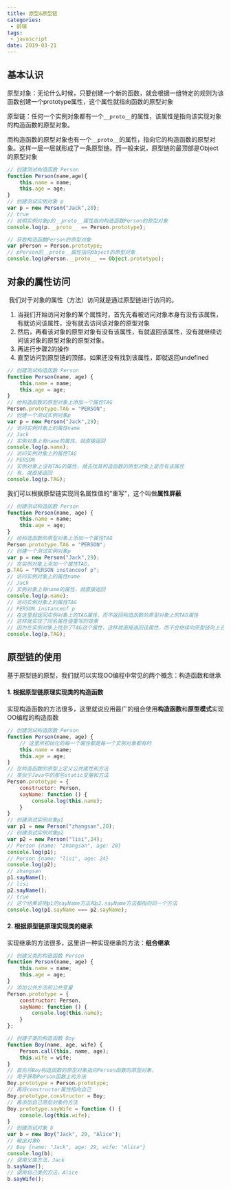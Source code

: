 ```yaml
---
title: 原型&原型链
categories:
 - 前端
tags:
 - javascript
date: 2019-03-21
---
```

## 基本认识

​	原型对象：无论什么时候，只要创建一个新的函数，就会根据一组特定的规则为该函数创建一个prototype属性，这个属性就指向函数的原型对象	

​	原型链：任何一个实例对象都有一个`__proto__`的属性，该属性是指向该实现对象的构造函数的原型对象。

​	而构造函数的原型对象也有一个`__proto__`的属性，指向它的构造函数的原型对象。这样一层一层就形成了一条原型链。而一般来说，原型链的最顶部是Object的原型对象

```js
// 创建测试构造函数 Person
function Person(name,age){
    this.name = name;
    this.age = age;
}
// 创建测试实例对象 p
var p = new Person("Jack",20);
// true
// 说明实例对象p的__proto__属性指向构造函数Person的原型对象
console.log(p.__proto__ == Person.prototype);

// 获取构造函数Person的原型对象
var pPerson = Person.prototype;
// pPerson的__proto__属性指向Object的原型对象
console.log(pPerson.__proto__ == Object.prototype);
```

## 对象的属性访问

​	我们对于对象的属性（方法）访问就是通过原型链进行访问的。

1. 当我们开始访问对象的某个属性时，首先先看被访问对象本身有没有该属性，有就访问该属性，没有就去访问该对象的原型对象
2. 然后，再看该对象的原型对象有没有该属性，有就返回该属性，没有就继续访问该对象的原型对象的原型对象。
3. 再进行步骤2的操作
4. 直至访问到原型链的顶部。如果还没有找到该属性，即就返回undefined

```js
// 创建测试构造函数 Person
function Person(name, age) {
    this.name = name;
    this.age = age;
}
// 给构造函数的原型对象上添加一个属性TAG
Person.prototype.TAG = "PERSON";
// 创建一个测试实例对象p
var p = new Person("Jack",29);
// 访问实例对象上的属性name
// Jack
// 实例对象上有name的属性，就直接返回
console.log(p.name);
// 访问实例对象上的属性TAG
// PERSON
// 实例对象上没有TAG的属性，就去找其构造函数的原型对象上是否有该属性
// 有，就直接返回
console.log(p.TAG);
```

我们可以根据原型链实现同名属性值的"重写"，这个叫做**属性屏蔽**

```js
// 创建测试构造函数 Person
function Person(name, age) {
    this.name = name;
    this.age = age;
}
// 给构造函数的原型对象上添加一个属性TAG
Person.prototype.TAG = "PERSON";
// 创建一个测试实例对象p
var p = new Person("Jack",29);
// 在实例对象上添加一个属性TAG，
p.TAG = "PERSON instanceof p";
// 访问实例对象上的属性name
// Jack
// 实例对象上有name的属性，就直接返回
console.log(p.name);
// 访问实例对象上的属性TAG
// PERSON instanceof p
// 在这里就返回实例对象上的TAG属性，而不返回构造函数的原型对象上的TAG属性
// 这样就实现了同名属性值重写的效果
// 因为在实例对象上找到了TAG这个属性，这样就直接返回该属性，而不会继续向原型链向上去找
console.log(p.TAG);
```

## 原型链的使用

基于原型链的原型，我们就可以实现OO编程中常见的两个概念：构造函数和继承

#### 1. 根据原型链原理实现类的构造函数

实现构造函数的方法很多，这里就说应用最广的组合使用**构造函数**和**原型模式**实现OO编程的构造函数

```js
// 创建测试构造函数 Person
function Person(name, age) {
    // 这里所初始化的每一个属性都是每一个实例对象都有的
    this.name = name;
    this.age = age;
}
// 在构造函数的原型上定义公共属性和方法
// 类似于Java中的那些static变量和方法
Person.prototype = {
    constructor: Person,
    sayName: function () {
        console.log(this.name);
    }
}
// 创建测试实例对象p1
var p1 = new Person("zhangsan",20);
// 创建测试实例对象p2
var p2 = new Person("lisi",24);
// Person {name: "zhangsan", age: 20}
console.log(p1);
// Person {name: "lisi", age: 24}
console.log(p2);
// zhangsan
p1.sayName();
// lisi
p2.sayName();
// true
// 这个结果说明p1的sayName方法和p2.sayName方法都指向同一个方法
console.log(p1.sayName === p2.sayName);
```

#### 2. 根据原型链原理实现类的继承

实现继承的方法很多，这里讲一种实现继承的方法：**组合继承**

```js
// 创建父类的构造函数 Person
function Person(name, age) {
    this.name = name;
    this.age = age;
}
// 添加公共方法和公共变量
Person.prototype = {
    constructor: Person,
    sayName: function () {
        console.log(this.name);
    }
};

// 创建子类的构造函数 Boy
function Boy(name, age, wife) {
    Person.call(this, name, age);
    this.wife = wife;
}
// 首先将Boy构造函数的原型对象指向Person函数的原型对象，
// 用于获取Person函数上的方法
Boy.prototype = Person.prototype;
// 再将constructor属性指向自己
Boy.prototype.constructor = Boy;
// 再添加自己原型对象的方法
Boy.prototype.sayWife = function () {
    console.log(this.wife);
}
// 创建测试对象 b
var b = new Boy("Jack", 29, "Alice");
// 输出对象b
// Boy {name: "Jack", age: 29, wife: "Alice"}
console.log(b);
// 调用父类方法，Jack
b.sayName();
// 调用自己类的方法，Alice
b.sayWife();
```

